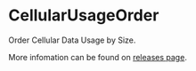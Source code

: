 CellularUsageOrder
==================

Order Cellular Data Usage by Size.

More infomation can be found on [releases page](https://github.com/cc941201/CellularUsageOrder/releases).
